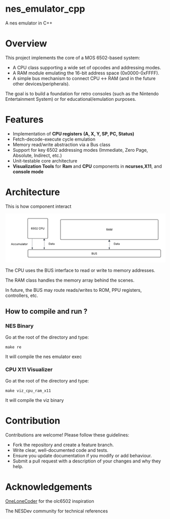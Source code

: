 # nes_emulator_cpp

A nes emulator in C++

# Overview
This project implements the core of a MOS 6502-based system:

* A CPU class supporting a wide set of opcodes and addressing modes.
* A RAM module emulating the 16-bit address space (0x0000-0xFFFF).
* A simple bus mechanism to connect CPU ↔ RAM (and in the future other devices/peripherals).

The goal is to build a foundation for retro consoles (such as the Nintendo Entertainment System) or for educational/emulation purposes.

# Features

* Implementation of **CPU registers** **(A, X, Y, SP, PC, Status)**
* Fetch-decode-execute cycle emulation
* Memory read/write abstraction via a Bus class
* Support for key 6502 addressing modes (Immediate, Zero Page, Absolute, Indirect, etc.)
* Unit-testable core architecture
* **Visualization Tools** for **Ram** and **CPU** components in **ncurses**,**X11**, and **console mode**

# Architecture

This is how component interact

![image](./images/arch_v1.png "arch v1")

The CPU uses the BUS interface to read or write to memory addresses.

The RAM class handles the memory array behind the scenes.

In future, the BUS may route reads/writes to ROM, PPU registers, controllers, etc.


## How to compile and run ?

### NES Binary

Go at the root of the directory and type:

    make re

It will compile the nes emulator exec


### CPU X11 Visualizer

Go at the root of the directory and type:

    make viz_cpu_ram_x11

It will compile the viz binary

# Contribution

Contributions are welcome!
Please follow these guidelines:

* Fork the repository and create a feature branch.
* Write clear, well-documented code and tests.
* Ensure you update documentation if you modify or add behaviour.
* Submit a pull request with a description of your changes and why they help.

# Acknowledgements

[OneLoneCoder](https://github.com/OneLoneCoder) for the olc6502 inspiration

The NESDev community for technical references
